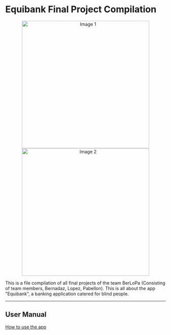 # Equibank Final Project Compilation

<p align="center">
  <img src="https://github.com/AaronBread/Bernadaz_School_Portfolio/assets/141789934/f5187c90-8c19-46d8-af21-206c062cf0b7" alt="Image 1" width="400"/>
  <img src="https://github.com/AaronBread/Bernadaz_School_Portfolio/assets/141789934/d20cbb01-46e0-4240-82fb-65d71fb6ff43" alt="Image 2" width="400"/>
</p>

This is a file compilation of all final projects of the team BerLoPa (Consisting of team members, Bernadaz, Lopez, Pabellon). This is all about the app "Equibank", a banking application catered for blind people.

---

## User Manual

[How to use the app](user_manual.md)

